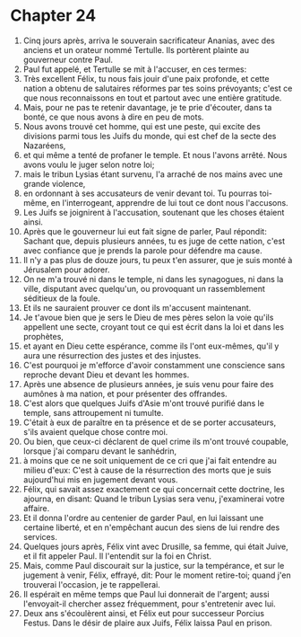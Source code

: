 # Chapter 24

1. Cinq jours après, arriva le souverain sacrificateur Ananias, avec des anciens et un orateur nommé Tertulle. Ils portèrent plainte au gouverneur contre Paul.
2. Paul fut appelé, et Tertulle se mit à l'accuser, en ces termes:
3. Très excellent Félix, tu nous fais jouir d'une paix profonde, et cette nation a obtenu de salutaires réformes par tes soins prévoyants; c'est ce que nous reconnaissons en tout et partout avec une entière gratitude.
4. Mais, pour ne pas te retenir davantage, je te prie d'écouter, dans ta bonté, ce que nous avons à dire en peu de mots.
5. Nous avons trouvé cet homme, qui est une peste, qui excite des divisions parmi tous les Juifs du monde, qui est chef de la secte des Nazaréens,
6. et qui même a tenté de profaner le temple. Et nous l'avons arrêté. Nous avons voulu le juger selon notre loi;
7. mais le tribun Lysias étant survenu, l'a arraché de nos mains avec une grande violence,
8. en ordonnant à ses accusateurs de venir devant toi. Tu pourras toi-même, en l'interrogeant, apprendre de lui tout ce dont nous l'accusons.
9. Les Juifs se joignirent à l'accusation, soutenant que les choses étaient ainsi.
10. Après que le gouverneur lui eut fait signe de parler, Paul répondit: Sachant que, depuis plusieurs années, tu es juge de cette nation, c'est avec confiance que je prends la parole pour défendre ma cause.
11. Il n'y a pas plus de douze jours, tu peux t'en assurer, que je suis monté à Jérusalem pour adorer.
12. On ne m'a trouvé ni dans le temple, ni dans les synagogues, ni dans la ville, disputant avec quelqu'un, ou provoquant un rassemblement séditieux de la foule.
13. Et ils ne sauraient prouver ce dont ils m'accusent maintenant.
14. Je t'avoue bien que je sers le Dieu de mes pères selon la voie qu'ils appellent une secte, croyant tout ce qui est écrit dans la loi et dans les prophètes,
15. et ayant en Dieu cette espérance, comme ils l'ont eux-mêmes, qu'il y aura une résurrection des justes et des injustes.
16. C'est pourquoi je m'efforce d'avoir constamment une conscience sans reproche devant Dieu et devant les hommes.
17. Après une absence de plusieurs années, je suis venu pour faire des aumônes à ma nation, et pour présenter des offrandes.
18. C'est alors que quelques Juifs d'Asie m'ont trouvé purifié dans le temple, sans attroupement ni tumulte.
19. C'était à eux de paraître en ta présence et de se porter accusateurs, s'ils avaient quelque chose contre moi.
20. Ou bien, que ceux-ci déclarent de quel crime ils m'ont trouvé coupable, lorsque j'ai comparu devant le sanhédrin,
21. à moins que ce ne soit uniquement de ce cri que j'ai fait entendre au milieu d'eux: C'est à cause de la résurrection des morts que je suis aujourd'hui mis en jugement devant vous.
22. Félix, qui savait assez exactement ce qui concernait cette doctrine, les ajourna, en disant: Quand le tribun Lysias sera venu, j'examinerai votre affaire.
23. Et il donna l'ordre au centenier de garder Paul, en lui laissant une certaine liberté, et en n'empêchant aucun des siens de lui rendre des services.
24. Quelques jours après, Félix vint avec Drusille, sa femme, qui était Juive, et il fit appeler Paul. Il l'entendit sur la foi en Christ.
25. Mais, comme Paul discourait sur la justice, sur la tempérance, et sur le jugement à venir, Félix, effrayé, dit: Pour le moment retire-toi; quand j'en trouverai l'occasion, je te rappellerai.
26. Il espérait en même temps que Paul lui donnerait de l'argent; aussi l'envoyait-il chercher assez fréquemment, pour s'entretenir avec lui.
27. Deux ans s'écoulèrent ainsi, et Félix eut pour successeur Porcius Festus. Dans le désir de plaire aux Juifs, Félix laissa Paul en prison.

